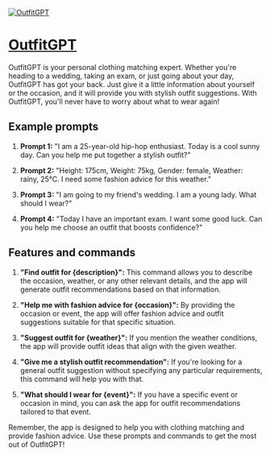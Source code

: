 [![OutfitGPT](https://files.oaiusercontent.com/file-thfiVEDcseIQQSHUcz4zQmhi?se=2123-10-18T00%3A18%3A15Z&sp=r&sv=2021-08-06&sr=b&rscc=max-age%3D31536000%2C%20immutable&rscd=attachment%3B%20filename%3DDALL%25C2%25B7E%25202023-11-11%252000.16.29%2520-%2520A%2520minimalistic%2520and%2520creative%2520logo%2520for%2520a%2520customized%2520GPT%2520specialized%2520in%2520outfit%2520matching.%2520The%2520logo%2520features%2520a%2520stylized%252C%2520abstract%2520representation%2520of%2520a%2520cloth.png&sig=MQMsoDxqeuoKgPTvERzR8NaiiL1HAoJT4%2B5W5iRqssQ%3D)](https://chat.openai.com/g/g-Mq7LkXHlv-outfitgpt)

# [OutfitGPT](https://chat.openai.com/g/g-Mq7LkXHlv-outfitgpt)

OutfitGPT is your personal clothing matching expert. Whether you're heading to a wedding, taking an exam, or just going about your day, OutfitGPT has got your back. Just give it a little information about yourself or the occasion, and it will provide you with stylish outfit suggestions. With OutfitGPT, you'll never have to worry about what to wear again!

## Example prompts

1. **Prompt 1:** "I am a 25-year-old hip-hop enthusiast. Today is a cool sunny day. Can you help me put together a stylish outfit?"

2. **Prompt 2:** "Height: 175cm, Weight: 75kg, Gender: female, Weather: rainy, 25°C. I need some fashion advice for this weather."

3. **Prompt 3:** "I am going to my friend's wedding. I am a young lady. What should I wear?"

4. **Prompt 4:** "Today I have an important exam. I want some good luck. Can you help me choose an outfit that boosts confidence?"

## Features and commands

1. **"Find outfit for {description}":** This command allows you to describe the occasion, weather, or any other relevant details, and the app will generate outfit recommendations based on that information.

2. **"Help me with fashion advice for {occasion}":** By providing the occasion or event, the app will offer fashion advice and outfit suggestions suitable for that specific situation.

3. **"Suggest outfit for {weather}":** If you mention the weather conditions, the app will provide outfit ideas that align with the given weather.

4. **"Give me a stylish outfit recommendation":** If you're looking for a general outfit suggestion without specifying any particular requirements, this command will help you with that.

5. **"What should I wear for {event}":** If you have a specific event or occasion in mind, you can ask the app for outfit recommendations tailored to that event.

Remember, the app is designed to help you with clothing matching and provide fashion advice. Use these prompts and commands to get the most out of OutfitGPT!